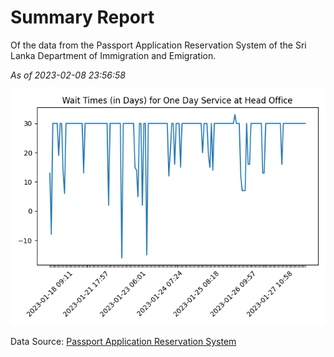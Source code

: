 # Summary Report

Of the data from the Passport Application Reservation System of the Sri Lanka Department of Immigration and Emigration.

*As of 2023-02-08 23:56:58*

![Wait Time Chart](summary.wait_time_chart.png)

Data Source: [Passport Application Reservation System](https://eservices.immigration.gov.lk:8443/appointment/pages/reservationApplication.xhtml)